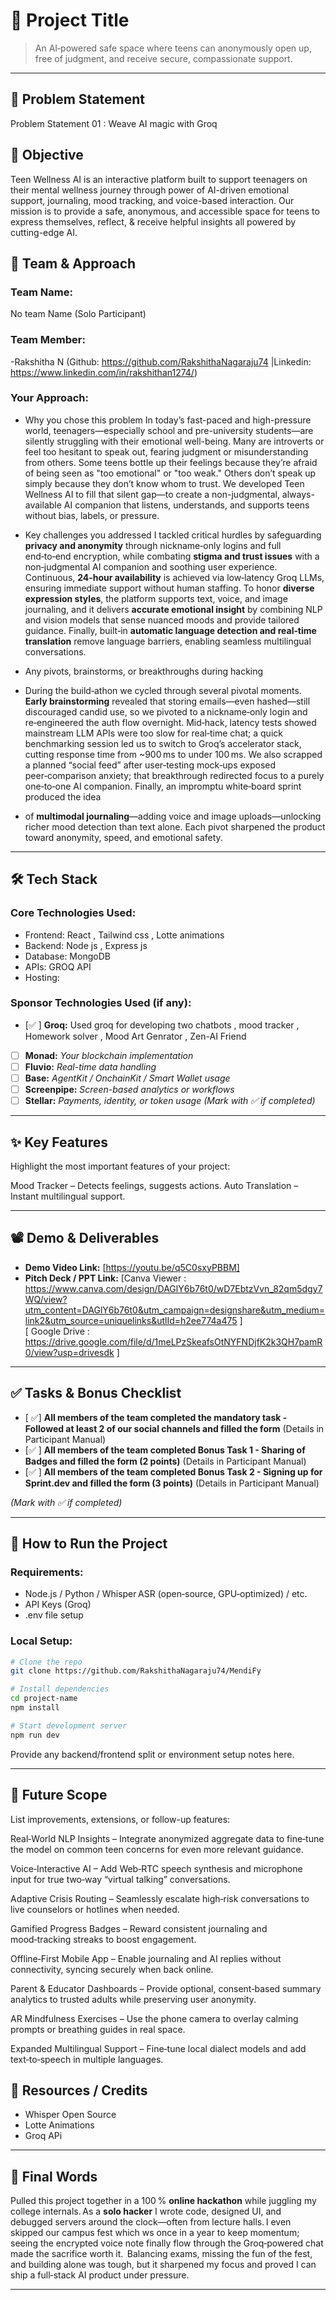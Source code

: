 # 🚀 Project Title

> An AI‑powered safe space where teens can anonymously open up, free of judgment, and receive secure, compassionate support.

---

## 📌 Problem Statement

Problem Statement 01 : Weave AI magic with Groq

## 🎯 Objective
Teen Wellness AI is an interactive platform built to support teenagers on their mental wellness journey through power of AI-driven emotional support, journaling,
mood tracking, and voice-based interaction. Our mission is to provide a safe, anonymous, and accessible space for teens to express themselves, reflect, 
& receive helpful insights all powered by cutting-edge AI.


## 🧠 Team & Approach

### Team Name:  
No team Name (Solo Participant)

### Team Member:  
-Rakshitha N (Github: https://github.com/RakshithaNagaraju74 |Linkedin: https://www.linkedin.com/in/rakshithan1274/)

### Your Approach:  
- Why you chose this problem
  In today’s fast-paced and high-pressure world, teenagers—especially school and pre-university students—are silently struggling with their emotional well-being. Many are introverts or feel too hesitant to speak out, fearing judgment or misunderstanding from others.
Some teens bottle up their feelings because they’re afraid of being seen as "too emotional" or "too weak." Others don’t speak up simply because they don’t know whom to trust.
We developed Teen Wellness AI to fill that silent gap—to create a non-judgmental, always-available AI companion that listens, understands, and supports teens without bias, labels, or pressure.

- Key challenges you addressed
  I tackled critical hurdles by safeguarding **privacy and anonymity** through nickname‑only logins and full end‑to‑end encryption, while combating **stigma and trust issues** with a non‑judgmental AI companion and soothing user experience. Continuous, **24‑hour availability** is achieved via low‑latency Groq LLMs, ensuring immediate support without human staffing. To honor **diverse expression styles**, the platform supports text, voice, and image journaling, and it delivers **accurate emotional insight** by combining NLP and vision models
  that sense nuanced moods and provide tailored guidance. Finally, built‑in **automatic language detection and real‑time translation** remove language barriers, enabling seamless multilingual conversations.
  
- Any pivots, brainstorms, or breakthroughs during hacking
- During the build‑athon we cycled through several pivotal moments. **Early brainstorming** revealed that storing emails—even hashed—still discouraged candid use, so we pivoted to a nickname‑only login and re‑engineered the auth flow overnight. Mid‑hack, latency tests showed mainstream LLM APIs were too slow for real‑time chat; a quick benchmarking session led us to switch to Groq’s accelerator stack, cutting response time from ~900 ms to under 100 ms. We also scrapped a planned “social feed” after user‑testing mock‑ups exposed peer‑comparison anxiety; that breakthrough redirected focus to a purely one‑to‑one AI companion. Finally, an impromptu white‑board sprint produced the idea
- of **multimodal journaling**—adding voice and image uploads—unlocking richer mood detection than text alone. Each pivot sharpened the product toward anonymity, speed, and emotional safety.

---

## 🛠️ Tech Stack

### Core Technologies Used:
- Frontend: React , Tailwind css , Lotte animations
- Backend: Node js , Express js
- Database: MongoDB
- APIs: GROQ API
- Hosting:

### Sponsor Technologies Used (if any):
- [✅ ] **Groq:** Used groq for developing two chatbots , mood tracker , Homework solver , Mood Art Genrator , Zen-AI Friend 
- [ ] **Monad:** _Your blockchain implementation_  
- [ ] **Fluvio:** _Real-time data handling_  
- [ ] **Base:** _AgentKit / OnchainKit / Smart Wallet usage_  
- [ ] **Screenpipe:** _Screen-based analytics or workflows_  
- [ ] **Stellar:** _Payments, identity, or token usage_
*(Mark with ✅ if completed)*
---

## ✨ Key Features

Highlight the most important features of your project:

Mood Tracker – Detects feelings, suggests actions.
Auto Translation – Instant multilingual support.

---

## 📽️ Demo & Deliverables

- **Demo Video Link:** [https://youtu.be/q5C0sxyPBBM]  
- **Pitch Deck / PPT Link:** [Canva Viewer : https://www.canva.com/design/DAGlY6b76t0/wD7EbtzVvn_82qm5dgy7WQ/view?utm_content=DAGlY6b76t0&utm_campaign=designshare&utm_medium=link2&utm_source=uniquelinks&utlId=h2ee774a475 ]  
                             [ Google Drive : https://drive.google.com/file/d/1meLPzSkeafsOtNYFNDjfK2k3QH7pamR0/view?usp=drivesdk ]
---

## ✅ Tasks & Bonus Checklist

- [ ✅] **All members of the team completed the mandatory task - Followed at least 2 of our social channels and filled the form** (Details in Participant Manual)  
- [✅ ] **All members of the team completed Bonus Task 1 - Sharing of Badges and filled the form (2 points)**  (Details in Participant Manual)
- [✅ ] **All members of the team completed Bonus Task 2 - Signing up for Sprint.dev and filled the form (3 points)**  (Details in Participant Manual)

*(Mark with ✅ if completed)*

---

## 🧪 How to Run the Project

### Requirements:
- Node.js / Python / Whisper ASR (open‑source, GPU‑optimized) / etc.
- API Keys (Groq)
- .env file setup

### Local Setup:
```bash
# Clone the repo
git clone https://github.com/RakshithaNagaraju74/MendiFy

# Install dependencies
cd project-name
npm install

# Start development server
npm run dev
```

Provide any backend/frontend split or environment setup notes here.

---

## 🧬 Future Scope

List improvements, extensions, or follow-up features:

Real‑World NLP Insights – Integrate anonymized aggregate data to fine‑tune the model on common teen concerns for even more relevant guidance.

Voice‑Interactive AI – Add Web‑RTC speech synthesis and microphone input for true two‑way “virtual talking” conversations.

Adaptive Crisis Routing – Seamlessly escalate high‑risk conversations to live counselors or hotlines when needed.

Gamified Progress Badges – Reward consistent journaling and mood‑tracking streaks to boost engagement.

Offline‑First Mobile App – Enable journaling and AI replies without connectivity, syncing securely when back online.

Parent & Educator Dashboards – Provide optional, consent‑based summary analytics to trusted adults while preserving user anonymity.

AR Mindfulness Exercises – Use the phone camera to overlay calming prompts or breathing guides in real space.

Expanded Multilingual Support – Fine‑tune local dialect models and add text‑to‑speech in multiple languages.

## 📎 Resources / Credits

- Whisper Open Source
- Lotte Animations
- Groq APi  

---

## 🏁 Final Words

Pulled this project together in a 100 % **online hackathon** while juggling my college internals. As a **solo hacker** I wrote code, designed UI, and debugged servers around the clock—often from lecture halls. I even skipped our campus fest which ws once in a year to keep momentum; seeing the encrypted voice note finally flow through the Groq‑powered chat made the sacrifice worth it. 
Balancing exams, missing the fun of the fest, and building alone was tough, but it sharpened my focus and proved I can ship a full‑stack AI product under pressure.

---
